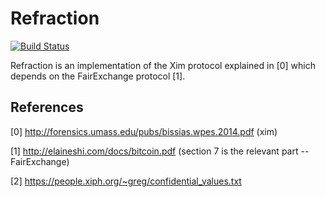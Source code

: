 # Refraction

[![Build Status](https://travis-ci.org/hudon/refraction-hs.svg?branch=hudon-travis)](https://travis-ci.org/hudon/refraction-hs)


Refraction is an implementation of the Xim protocol explained in [0] which depends on the FairExchange protocol [1].


## References


[0] http://forensics.umass.edu/pubs/bissias.wpes.2014.pdf (xim)

[1] http://elaineshi.com/docs/bitcoin.pdf (section 7 is the relevant part -- FairExchange)

[2] https://people.xiph.org/~greg/confidential_values.txt
